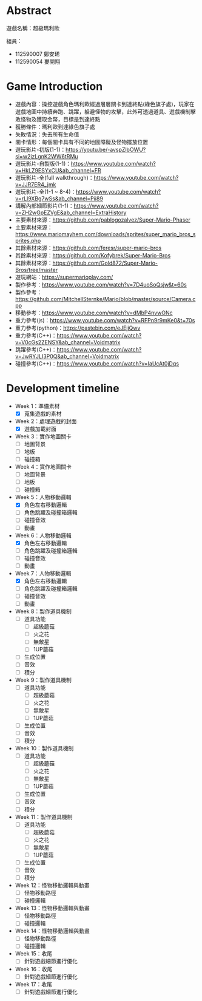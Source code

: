 # Abstract

遊戲名稱：超級瑪利歐

組員：

- 112590007 鄭安琋
- 112590054 婁開翔

# Game Introduction

- 遊戲內容：操控遊戲角色瑪利歐經過層層關卡到達終點(綠色旗子處)，玩家在遊戲地圖中持續奔跑、跳躍，躲避怪物的攻擊，此外可透過道具、遊戲機制擊敗怪物及獲取金幣，目標是到達終點
- 獲勝條件：瑪利歐到達綠色旗子處
- 失敗情況：失去所有生命值
- 關卡情形：每個關卡具有不同的地圖障礙及怪物擺放位置
- 遊玩影片-初版(1-1)：https://youtu.be/-avspZlbOWU?si=w2jzLgnK2WW6tRMu
- 遊玩影片-自製版(1-1)：https://www.youtube.com/watch?v=HkLZ9ESYxCU&ab_channel=FR
- 遊玩影片-全(full walkthrough)：https://www.youtube.com/watch?v=JJR7ER4_jmk
- 遊玩影片-全(1-1 ~ 8-4)：https://www.youtube.com/watch?v=rLl9XBg7wSs&ab_channel=Pii89
- 講解內部細節影片(1-1)：https://www.youtube.com/watch?v=ZH2wGpEZVgE&ab_channel=ExtraHistory
- 主要素材來源：https://github.com/pablogozalvez/Super-Mario-Phaser
- 主要素材來源：https://www.mariomayhem.com/downloads/sprites/super_mario_bros_sprites.php
- 其餘素材來源：https://github.com/feresr/super-mario-bros
- 其餘素材來源：https://github.com/Kofybrek/Super-Mario-Bros
- 其餘素材來源：https://github.com/Gold872/Super-Mario-Bros/tree/master
- 遊玩網站：https://supermarioplay.com/
- 製作參考：https://www.youtube.com/watch?v=7D4uoSoQsjw&t=60s
- 製作參考：https://github.com/MitchellSternke/Mario/blob/master/source/Camera.cpp
- 移動參考：https://www.youtube.com/watch?v=dMbP4nvwONc
- 重力參考(js)：https://www.youtube.com/watch?v=RFPn9r9mKe0&t=70s
- 重力參考(python)：https://pastebin.com/eJEjjQwv
- 重力參考(C++)：https://www.youtube.com/watch?v=V0cGs2ZENSY&ab_channel=Voidmatrix
- 跳躍參考(C++)：https://www.youtube.com/watch?v=JwRYJLI3P0Q&ab_channel=Voidmatrix
- 碰撞參考(C++)：https://www.youtube.com/watch?v=IaUcAt0jDqs

# Development timeline

- Week 1：準備素材
    - [x] 蒐集遊戲的素材

- Week 2：處理遊戲的封面
    - [x] 遊戲加載封面
- Week 3：實作地圖關卡
    - [ ] 地圖背景
    - [ ] 地板
    - [ ] 碰撞箱
- Week 4：實作地圖關卡
    - [ ] 地圖背景
    - [ ] 地板
    - [ ] 碰撞箱

- Week 5：人物移動邏輯
    - [x] 角色左右移動邏輯
    - [ ] 角色跳躍及碰撞箱邏輯
    - [ ] 碰撞音效
    - [ ] 動畫
- Week 6：人物移動邏輯
    - [x] 角色左右移動邏輯
    - [ ] 角色跳躍及碰撞箱邏輯
    - [ ] 碰撞音效
    - [ ] 動畫
- Week 7：人物移動邏輯
    - [x] 角色左右移動邏輯
    - [ ] 角色跳躍及碰撞箱邏輯
    - [ ] 碰撞音效
    - [ ] 動畫

- Week 8：製作道具機制
    - [ ] 道具功能
        - [ ] 超級蘑菇
        - [ ] 火之花
        - [ ] 無敵星
        - [ ] 1UP蘑菇
    - [ ] 生成位置
    - [ ] 音效
    - [ ] 積分
- Week 9：製作道具機制
    - [ ] 道具功能
        - [ ] 超級蘑菇
        - [ ] 火之花
        - [ ] 無敵星
        - [ ] 1UP蘑菇
    - [ ] 生成位置
    - [ ] 音效
    - [ ] 積分
- Week 10：製作道具機制
    - [ ] 道具功能
        - [ ] 超級蘑菇
        - [ ] 火之花
        - [ ] 無敵星
        - [ ] 1UP蘑菇
    - [ ] 生成位置
    - [ ] 音效
    - [ ] 積分
- Week 11：製作道具機制
    - [ ] 道具功能
        - [ ] 超級蘑菇
        - [ ] 火之花
        - [ ] 無敵星
        - [ ] 1UP蘑菇
    - [ ] 生成位置
    - [ ] 音效
    - [ ] 積分

- Week 12：怪物移動邏輯與動畫
    - [ ] 怪物移動路徑
    - [ ] 碰撞邏輯
- Week 13：怪物移動邏輯與動畫
    - [ ] 怪物移動路徑
    - [ ] 碰撞邏輯
- Week 14：怪物移動邏輯與動畫
    - [ ] 怪物移動路徑
    - [ ] 碰撞邏輯

- Week 15：收尾
    - [ ] 針對遊戲細節進行優化
- Week 16：收尾
    - [ ] 針對遊戲細節進行優化
- Week 17：收尾
    - [ ] 針對遊戲細節進行優化